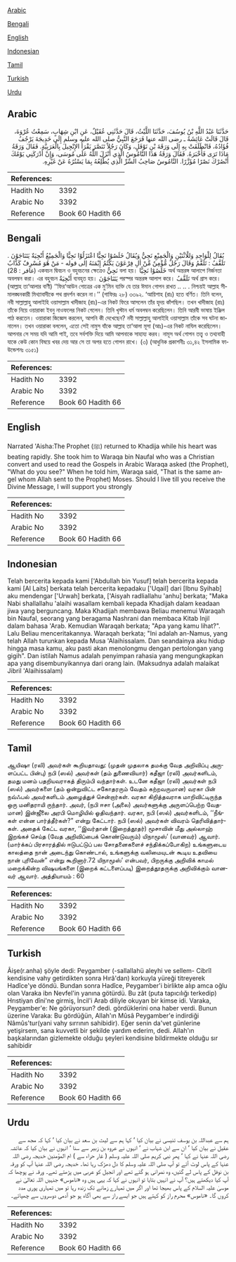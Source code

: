 [Arabic](#arabic)

[Bengali](#bengali)

[English](#english)

[Indonesian](#indonesian)

[Tamil](#tamil)

[Turkish](#turkish)

[Urdu](#urdu)

## Arabic


<div dir="rtl" lang="ar" style={{fontSize:'larger',backgroundColor:'#f8f9fa',padding:20}}>
حَدَّثَنَا عَبْدُ اللَّهِ بْنُ يُوسُفَ، حَدَّثَنَا اللَّيْثُ، قَالَ حَدَّثَنِي عُقَيْلٌ، عَنِ ابْنِ شِهَابٍ، سَمِعْتُ عُرْوَةَ، قَالَ قَالَتْ عَائِشَةُ ـ رضى الله عنها فَرَجَعَ النَّبِيُّ صلى الله عليه وسلم إِلَى خَدِيجَةَ يَرْجُفُ فُؤَادُهُ، فَانْطَلَقَتْ بِهِ إِلَى وَرَقَةَ بْنِ نَوْفَلٍ، وَكَانَ رَجُلاً تَنَصَّرَ يَقْرَأُ الإِنْجِيلَ بِالْعَرَبِيَّةِ‏.‏ فَقَالَ وَرَقَةُ مَاذَا تَرَى فَأَخْبَرَهُ‏.‏ فَقَالَ وَرَقَةُ هَذَا النَّامُوسُ الَّذِي أَنْزَلَ اللَّهُ عَلَى مُوسَى، وَإِنْ أَدْرَكَنِي يَوْمُكَ أَنْصُرْكَ نَصْرًا مُؤَزَّرًا‏.‏ النَّامُوسُ صَاحِبُ السِّرِّ الَّذِي يُطْلِعُهُ بِمَا يَسْتُرُهُ عَنْ غَيْرِهِ‏.‏
</div>
<div style={{backgroundColor:'#f8f9fa',padding:20, marginBottom: 10}}><table> <thead> <tr> <th>References:</th> <th></th> </tr> </thead> <tbody><tr><td>Hadith No</td><td>3392</td></tr><tr><td>Arabic No</td><td>3392</td></tr><tr><td>Reference</td><td>Book 60 Hadith 66</td></tr></tbody></table></div>

## Bengali


<div dir="ltr" lang="bn" style={{fontSize:'larger',backgroundColor:'#f8f9fa',padding:20}}>
يُقَالُ لِلْوَاحِدِ وَللْاثْنَيْنِ وَالْجَمِيْعِ نَجِيٌّ وَيُقَالُ خَلَصُوْا نَجِيًّا اعْتَزَلُوْا نَجِيًّا وَالْجَمِيْعُ أَنْجِيَةٌ يَتَنَاجَوْنَ . تَلَقَّفُ : تَلَقَّمُ وَقَالَ رَجُلٌ مُّؤْمِنٌ مِّنْ اٰلِ فِرْعَوْنَ يَكْتُمُ إِيْمَنَهُ إلى قوله - مَنْ هُوَ مُسْرِفٌ كَذَّابٌ (غافر : 28) একবচন দ্বিবচন ও বহুবচনের ক্ষেত্রেও نَجِيٌّ বলা হয়। خَلَصُوْا نَجِيًّا অর্থ অন্তরঙ্গ আলাপে নির্জনতা অবলম্বন করা। এর বহুবচন أَنْجِيَةٌ ব্যবহৃত হয়। يَتَنَاجَوْنَ পরস্পর অন্তরঙ্গ আলাপ করে। تَلَقَّفُ অর্থ গ্রাস করে। (আল্লাহ তা‘আলার বাণী) ‘‘ফির‘আউন গোত্রের এক মু’মিন ব্যক্তি যে তার ঈমান গোপন রাখত .. .. . নিশ্চয়ই আল্লাহ সীমালঙ্ঘনকারী মিথ্যাবাদীকে পথ প্রদর্শন করেন না।’’ (গাফিরঃ ২৮) ৩৩৯২. ‘আয়িশাহ (রাঃ) হতে বর্ণিত। তিনি বলেন, নবী সাল্লাল্লাহু আলাইহি ওয়াসাল্লাম খাদীজাহ (রাঃ)-এর নিকট ফিরে আসলেন তাঁর হৃদয় কাঁপছিল। তখন খাদীজাহ (রাঃ) তাঁকে নিয়ে ওয়ারাকা ইবনু নাওফলের নিকট গেলেন। তিনি খৃস্টান ধর্ম অবলম্বন করেছিলেন। তিনি আরবী ভাষায় ইঞ্জিল পাঠ করতেন। ওয়ারাকা জিজ্ঞেস করলেন, আপনি কী দেখেছেন? নবী সাল্লাল্লাহু আলাইহি ওয়াসাল্লাম তাঁকে সব ঘটনা জানালেন। তখন ওয়ারাকা বললেন, এতো সেই নামুস যাঁকে আল্লাহ তা‘আলা মূসা (আঃ)-এর নিকট নাযিল করেছিলেন। আপনার সে সময় যদি আমি পাই, তবে সর্বশক্তি দিয়ে আমি আপনাকে সাহায্য করব। নামূস অর্থ গোপন তত্ত্ব ও তথ্যবাহী যাকে কেউ কোন বিষয়ে খবর দেয় আর সে তা অপর হতে গোপন রাখে। (৩) (আধুনিক প্রকাশনীঃ ৩১,৪২ ইসলামিক ফাউন্ডেশনঃ ৩১৫১)
</div>
<div style={{backgroundColor:'#f8f9fa',padding:20, marginBottom: 10}}><table> <thead> <tr> <th>References:</th> <th></th> </tr> </thead> <tbody><tr><td>Hadith No</td><td>3392</td></tr><tr><td>Arabic No</td><td>3392</td></tr><tr><td>Reference</td><td>Book 60 Hadith 66</td></tr></tbody></table></div>

## English


<div dir="ltr" lang="en" style={{fontSize:'larger',backgroundColor:'#f8f9fa',padding:20}}>
Narrated 'Aisha:The Prophet (ﷺ) returned to Khadija while his heart was beating rapidly. She took him to Waraqa bin Naufal who was a Christian convert and used to read the Gospels in Arabic Waraqa asked (the Prophet), "What do you see?" When he told him, Waraqa said, "That is the same angel whom Allah sent to the Prophet) Moses. Should I live till you receive the Divine Message, I will support you strongly
</div>
<div style={{backgroundColor:'#f8f9fa',padding:20, marginBottom: 10}}><table> <thead> <tr> <th>References:</th> <th></th> </tr> </thead> <tbody><tr><td>Hadith No</td><td>3392</td></tr><tr><td>Arabic No</td><td>3392</td></tr><tr><td>Reference</td><td>Book 60 Hadith 66</td></tr></tbody></table></div>

## Indonesian


<div dir="ltr" lang="id" style={{fontSize:'larger',backgroundColor:'#f8f9fa',padding:20}}>
Telah bercerita kepada kami ['Abdullah bin Yusuf] telah bercerita kepada kami [Al Laits] berkata telah bercerita kepadaku ['Uqail] dari [Ibnu Syihab] aku mendengar ['Urwah] berkata, ['Aisyah radliallahu 'anhu] berkata; "Maka Nabi shallallahu 'alaihi wasallam kembali kepada Khadijah dalam keadaan jiwa yang berguncang. Maka Khadijah membawa Beliau menemui Waraqah bin Naufal, seorang yang beragama Nashrani dan membaca Kitab Injil dalam bahasa 'Arab. Kemudian Waraqah berkata; "Apa yang kamu lihat?". Lalu Beliau menceritakannya. Waraqah berkata; "Ini adalah an-Namus, yang telah Allah turunkan kepada Musa 'Alaihissalam. Dan seandainya aku hidup hingga masa kamu, aku pasti akan menolongmu dengan pertolongan yang gigih". Dan istilah Namus adalah penyimpan rahasia yang mengungkapkan apa yang disembunyikannya dari orang lain. (Maksudnya adalah malaikat Jibril 'Alaihissalam)
</div>
<div style={{backgroundColor:'#f8f9fa',padding:20, marginBottom: 10}}><table> <thead> <tr> <th>References:</th> <th></th> </tr> </thead> <tbody><tr><td>Hadith No</td><td>3392</td></tr><tr><td>Arabic No</td><td>3392</td></tr><tr><td>Reference</td><td>Book 60 Hadith 66</td></tr></tbody></table></div>

## Tamil


<div dir="ltr" lang="ta" style={{fontSize:'larger',backgroundColor:'#f8f9fa',padding:20}}>
ஆயிஷா (ரலி) அவர்கள் கூறியதாவது: (முதன் முதலாக தமக்கு வேத அறிவிப்பு அருளப்பட்ட பின்பு) நபி (ஸல்) அவர்கள் (தம் துணைவியார்) கதீஜா (ரலி) அவர்களிடம், தமது மனம் பதறியவராகத் திரும்பி வந்தார்கள். உடனே கதீஜா (ரலி) அவர்கள் நபி (ஸல்) அவர்களை (தம் ஒன்றுவிட்ட சகோதரரும் வேதம் கற்றவருமான) வரகா பின் நவ்ஃபல் அவர்களிடம் அழைத்துச் சென்றார்கள். வரகா கிறித்தவராக மாறிவிட்டிருந்த ஒரு மனிதராயி ருந்தார். அவர், (நபி ஈசா (அலை) அவர்களுக்கு அருளப்பெற்ற வேதமான) இன்ஜீலை அரபி மொழியில் ஓதிவந்தார். வரகா, நபி (ஸல்) அவர்களிடம், ‘‘நீங்கள் என்ன பார்த்தீர்கள்?” என்று கேட்டார். நபி (ஸல்) அவர்கள் விவரம் தெரிவித்தார்கள். அதைக் கேட்ட வரகா, ‘‘இவர்தான் (இறைத்தூதர்) மூசாவின் மீது அல்லாஹ் இறங்கச் செய்த (வேத அறிவிப்பைக் கொண்டுவரும்) யிநாமூஸ்’ (வானவர்) ஆவார். (மார்க்கப் பிரசாரத்தில் ஈடுபட்டுப் பல சோதனைகளைச் சந்திக்கப்போகிற) உங்களுடைய காலத்தை நான் அடைந்து கொண்டால், உங்களுக்கு வலிமையுடன் கூடிய உதவியை நான் புரிவேன்” என்று கூறினார்.72 யிநாமூஸ்’ என்பவர், பிறருக்கு அறிவிக் காமல் மறைக்கின்ற விஷயங்களை (இறைக் கட்டளைப்படி) இறைத்தூதருக்கு அறிவிக்கும் வானவர் ஆவார். அத்தியாயம் : 60
</div>
<div style={{backgroundColor:'#f8f9fa',padding:20, marginBottom: 10}}><table> <thead> <tr> <th>References:</th> <th></th> </tr> </thead> <tbody><tr><td>Hadith No</td><td>3392</td></tr><tr><td>Arabic No</td><td>3392</td></tr><tr><td>Reference</td><td>Book 60 Hadith 66</td></tr></tbody></table></div>

## Turkish


<div dir="ltr" lang="tr" style={{fontSize:'larger',backgroundColor:'#f8f9fa',padding:20}}>
Âişe(r.anha) şöyle dedi: Peygamber (-sallallahü aleyhi ve sellem- Cibrîl kendisine vahy getirdikten sonra Hırâ'dan) korkuyla yüreği titreyerek Hadîce'ye döndü. Bundan sonra Hadîce, Peygamber'i birlikte alıp amca oğlu olan Varaka ibn Nevfel'in yanına götürdü. Bu zât (puta tapıcılığı terkedip) Hrıstiyan dîni'ne girmiş, İncil'i Arab diliyle okuyan bir kimse idi. Varaka, Peygamber'e: Ne görüyorsun? dedi. gördüklerini ona haber verdi. Bunun üzerine Varaka: Bu gördüğün, Allah'ın Mûsâ Peygamber'e indirdiği Nâmûs'tur(yani vahy sırrının sahibidir). Eğer senin da'vet günlerine yetişirsem, sana kuvvetli bir şekilde yardım ederim, dedi. Allah'ın başkalarından gizlemekte olduğu şeyleri kendisine bildirmekte olduğu sır sahibidir
</div>
<div style={{backgroundColor:'#f8f9fa',padding:20, marginBottom: 10}}><table> <thead> <tr> <th>References:</th> <th></th> </tr> </thead> <tbody><tr><td>Hadith No</td><td>3392</td></tr><tr><td>Arabic No</td><td>3392</td></tr><tr><td>Reference</td><td>Book 60 Hadith 66</td></tr></tbody></table></div>

## Urdu


<div dir="rtl" lang="ur" style={{fontSize:'larger',backgroundColor:'#f8f9fa',padding:20}}>
ہم سے عبداللہ بن یوسف تنیسی نے بیان کیا ‘ کہا ہم سے لیث بن سعد نے بیان کیا ‘ کہا کہ مجھ سے عقیل نے بیان کیا ‘ ان سے ابن شہاب نے ‘ انہوں نے عروہ بن زبیر سے سنا ‘ انہوں نے بیان کیا کہ عائشہ رضی اللہ عنہا نے کہا ‘ پھر نبی کریم صلی اللہ علیہ وسلم ( غار حراء سے ) ام المؤمنین خدیجہ رضی اللہ عنہا کے پاس لوٹ آئے تو آپ صلی اللہ علیہ وسلم کا دل دھڑک رہا تھا۔ خدیجہ رضی اللہ عنہا آپ کو ورقہ بن نوفل کے پاس لے گئیں، وہ نصرانی ہو گئے تھے اور انجیل کو عربی میں پڑھتے تھے۔ ورقہ نے پوچھا کہ آپ کیا دیکھتے ہیں؟ آپ نے انہیں بتایا تو انہوں نے کہا کہ یہی ہیں وہ «ناموس» جنہیں اللہ تعالیٰ نے موسیٰ علیہ السلام کے پاس بھیجا تھا اور اگر میں تمہارے زمانے تک زندہ رہا تو میں تمہاری پوری مدد کروں گا۔ «ناموس» محرم راز کو کہتے ہیں جو ایسے راز سے بھی آگاہ ہو جو آدمی دوسروں سے چھپائے۔
</div>
<div style={{backgroundColor:'#f8f9fa',padding:20, marginBottom: 10}}><table> <thead> <tr> <th>References:</th> <th></th> </tr> </thead> <tbody><tr><td>Hadith No</td><td>3392</td></tr><tr><td>Arabic No</td><td>3392</td></tr><tr><td>Reference</td><td>Book 60 Hadith 66</td></tr></tbody></table></div>
